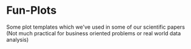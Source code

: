 # Fun-Plots
Some plot templates which we've used in some of our scientific papers
<br>
(Not much practical for business oriented problems or real world data analysis)
